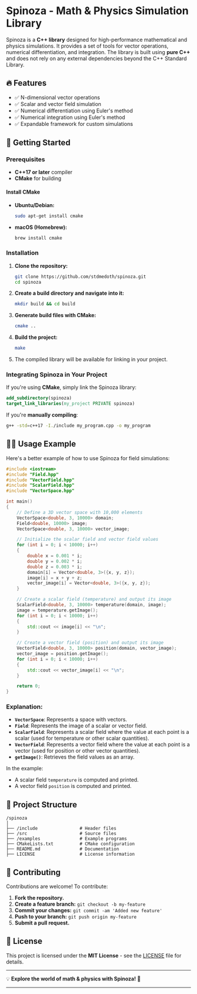 # Spinoza - Math & Physics Simulation Library

Spinoza is a **C++ library** designed for high-performance mathematical and physics simulations. It provides a set of tools for vector operations, numerical differentiation, and integration. The library is built using **pure C++** and does not rely on any external dependencies beyond the C++ Standard Library.

## 🔥 Features

- ✅ N-dimensional vector operations
- ✅ Scalar and vector field simulation
- ✅ Numerical differentiation using Euler's method
- ✅ Numerical integration using Euler's method
- ✅ Expandable framework for custom simulations

## 🚀 Getting Started

### Prerequisites

- **C++17 or later** compiler
- **CMake** for building

#### Install CMake

- **Ubuntu/Debian:**
  ```bash
  sudo apt-get install cmake
  ```

- **macOS (Homebrew):**
  ```bash
  brew install cmake
  ```

### Installation

1. **Clone the repository:**
   ```bash
   git clone https://github.com/stdmedoth/spinoza.git
   cd spinoza
   ```

2. **Create a build directory and navigate into it:**
   ```bash
   mkdir build && cd build
   ```

3. **Generate build files with CMake:**
   ```bash
   cmake ..
   ```

4. **Build the project:**
   ```bash
   make
   ```

5. The compiled library will be available for linking in your project.

### Integrating Spinoza in Your Project

If you're using **CMake**, simply link the Spinoza library:

```cmake
add_subdirectory(spinoza)
target_link_libraries(my_project PRIVATE spinoza)
```

If you're **manually compiling**:

```bash
g++ -std=c++17 -I./include my_program.cpp -o my_program
```

## 🧑‍💻 Usage Example

Here's a better example of how to use Spinoza for field simulations:

```cpp
#include <iostream>
#include "Field.hpp"
#include "VectorField.hpp"
#include "ScalarField.hpp"
#include "VectorSpace.hpp"

int main()
{
    // Define a 3D vector space with 10,000 elements
    VectorSpace<double, 3, 10000> domain;
    Field<double, 10000> image;
    VectorSpace<double, 3, 10000> vector_image;

    // Initialize the scalar field and vector field values
    for (int i = 0; i < 10000; i++)
    {
        double x = 0.001 * i;
        double y = 0.002 * i;
        double z = 0.003 * i;
        domain[i] = Vector<double, 3>({x, y, z});
        image[i] = x + y + z;
        vector_image[i] = Vector<double, 3>({x, y, z});
    }

    // Create a scalar field (temperature) and output its image
    ScalarField<double, 3, 10000> temperature(domain, image);
    image = temperature.getImage();
    for (int i = 0; i < 10000; i++)
    {
        std::cout << image[i] << "\n";
    }

    // Create a vector field (position) and output its image
    VectorField<double, 3, 10000> position(domain, vector_image);
    vector_image = position.getImage();
    for (int i = 0; i < 10000; i++)
    {
        std::cout << vector_image[i] << "\n";
    }

    return 0;
}
```

### Explanation:

- **`VectorSpace`**: Represents a space with vectors.
- **`Field`**: Represents the image of a scalar or vector field.
- **`ScalarField`**: Represents a scalar field where the value at each point is a scalar (used for temperature or other scalar quantities).
- **`VectorField`**: Represents a vector field where the value at each point is a vector (used for position or other vector quantities).
- **`getImage()`**: Retrieves the field values as an array.
  
In the example:

- A scalar field `temperature` is computed and printed.
- A vector field `position` is computed and printed.

## 📂 Project Structure

```
/spinoza
│
├── /include                # Header files
├── /src                    # Source files
├── /examples               # Example programs
├── CMakeLists.txt          # CMake configuration
├── README.md               # Documentation
├── LICENSE                 # License information
```

## 🤝 Contributing

Contributions are welcome! To contribute:

1. **Fork the repository.**
2. **Create a feature branch:** `git checkout -b my-feature`
3. **Commit your changes:** `git commit -am 'Added new feature'`
4. **Push to your branch:** `git push origin my-feature`
5. **Submit a pull request.**

## 📜 License

This project is licensed under the **MIT License** - see the [LICENSE](LICENSE) file for details.

---

💡 **Explore the world of math & physics with Spinoza!** 🚀

---
